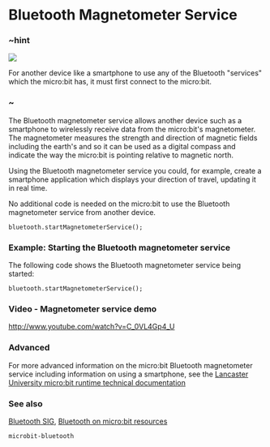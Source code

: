 # Bluetooth Magnetometer Service 

### ~hint
![](/static/bluetooth/Bluetooth_SIG.png)

For another device like a smartphone to use any of the Bluetooth "services" which the micro:bit has, it must first connect to the micro:bit.

### ~

The Bluetooth magnetometer service allows another device such as a smartphone to wirelessly receive data from the micro:bit's magnetometer. The magnetometer measures the strength and direction of magnetic fields including the earth's and so it can be used as a digital compass and indicate the way the micro:bit is pointing relative to magnetic north.

Using the Bluetooth magnetometer service you could, for example, create a smartphone application which displays your direction of travel, updating it in real time.   

No additional code is needed on the micro:bit to use the Bluetooth magnetometer service from another device.

```sig
bluetooth.startMagnetometerService();
```

### Example: Starting the Bluetooth magnetometer service

The following code shows the Bluetooth magnetometer service being started:

```blocks
bluetooth.startMagnetometerService();
```

### Video - Magnetometer service demo

http://www.youtube.com/watch?v=C_0VL4Gp4_U

### Advanced
 
For more advanced information on the micro:bit Bluetooth magnetometer service including information on using a smartphone, see the [Lancaster University micro:bit runtime technical documentation](http://lancaster-university.github.io/microbit-docs/ble/magnetometer-service/)

### See also

[Bluetooth SIG](https://www.bluetooth.com), [Bluetooth on micro:bit resources](http://bluetooth-mdw.blogspot.co.uk/p/bbc-microbit.html)


```package
microbit-bluetooth
```
